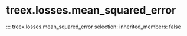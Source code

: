 
# treex.losses.mean_squared_error

::: treex.losses.mean_squared_error
    selection:
        inherited_members: false